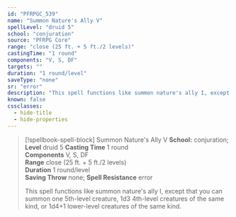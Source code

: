 ```yaml
---
id: "PFRPGC_539"
name: "Summon Nature's Ally V"
spellLevel: "druid 5"
school: "conjuration"
source: "PFRPG Core"
range: "close (25 ft. + 5 ft./2 levels)"
castingTime: "1 round"
components: "V, S, DF"
targets: ""
duration: "1 round/level"
saveType: "none"
sr: "error"
description: "This spell functions like summon nature's ally I, except that you can summon one 5th-level creature, 1d3 4th-level creatures of the same kind, or 1d4+1 lower-level creatures of the same kind."
known: false
cssclasses:
  - hide-title
  - hide-properties
---
```


> [!spellbook-spell-block] Summon Nature's Ally V
> **School:** conjuration; **Level** druid 5
> **Casting Time** 1 round  
> **Components** V, S, DF  
> **Range** close (25 ft. + 5 ft./2 levels)  
> **Duration** 1 round/level  
> **Saving Throw** none; **Spell Resistance** error
> 
> This spell functions like summon nature's ally I, except that you can summon one 5th-level creature, 1d3 4th-level creatures of the same kind, or 1d4+1 lower-level creatures of the same kind.